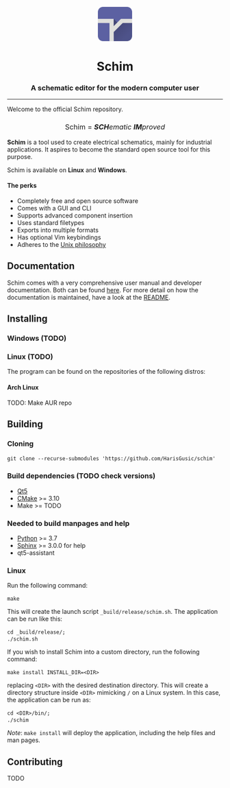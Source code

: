 <p align="center">
    <img alt="schim logo" src="res/img/icon.svg" width="80px" />
    <h1 align="center">Schim</h1>
    <h3 align="center">A schematic editor for the modern computer user</h3>
</p>

---

Welcome to the official Schim repository.

<h3 style="font-weight:normal" align="center"> Schim = <i><b>SCH</b>ematic <b>IM</b>proved</i> </h3>

**Schim** is a tool used to create electrical schematics, mainly for industrial
applications. It aspires to become the standard open source tool for this
purpose.

Schim is available on **Linux** and **Windows**.

#### The perks

* Completely free and open source software
* Comes with a GUI and CLI
* Supports advanced component insertion
* Uses standard filetypes
* Exports into multiple formats
* Has optional Vim keybindings
* Adheres to the [Unix philosophy](https://en.wikipedia.org/wiki/Unix_philosophy)

## Documentation

Schim comes with a very comprehensive user manual and developer documentation.
Both can be found [here](https://schim.rtfd.io). For more detail on how the
documentation is maintained, have a look at the [README](docs/README.md).

## Installing

### Windows (TODO)

### Linux (TODO)

The program can be found on the repositories of the following distros:

#### Arch Linux

TODO: Make AUR repo

## Building

### Cloning

```shell
git clone --recurse-submodules 'https://github.com/HarisGusic/schim'
```

### Build dependencies (TODO check versions)

* [Qt5](https://www.qt.io/)
* [CMake](https://cmake.org/) >= 3.10
* Make >= TODO

### Needed to build manpages and help

* [Python](https://python.org) >= 3.7
* [Sphinx](https://www.sphinx-doc.org/en/master/usage/installation.html) >= 3.0.0 for help
* qt5-assistant

### Linux

Run the following command:

```shell
make
```

This will create the launch script `_build/release/schim.sh`. The
application can be run like this:

```shell
cd _build/release/;
./schim.sh
```

If you wish to install Schim into a custom directory, run the following command:

```shell
make install INSTALL_DIR=<DIR>
```

replacing `<DIR>` with the desired destination directory. This will create a
directory structure inside `<DIR>` mimicking `/` on a Linux system. In this
case, the application can be run as:
```shell
cd <DIR>/bin/;
./schim
```
*Note*: `make install` will deploy the application, including the help files
and man pages.

## Contributing
TODO
